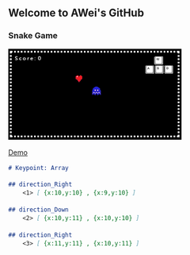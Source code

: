 ## Welcome to AWei's GitHub




### Snake Game
![Markdown](images/samplepic.png)

[Demo](https://spiraleyeld.github.io/Snake_Game/demo.html)


```markdown
# Keypoint: Array

## direction_Right
    <1> [ {x:10,y:10} , {x:9,y:10} ]
    
## direction_Down
    <2> [ {x:10,y:11} , {x:10,y:10} ]
    
## direction_Right
    <3> [ {x:11,y:11} , {x:10,y:11} ]
    

```



